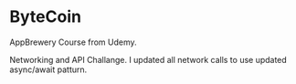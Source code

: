 # ByteCoin

AppBrewery Course from Udemy. 

Networking and API Challange. I updated all network calls to use updated async/await patturn. 
